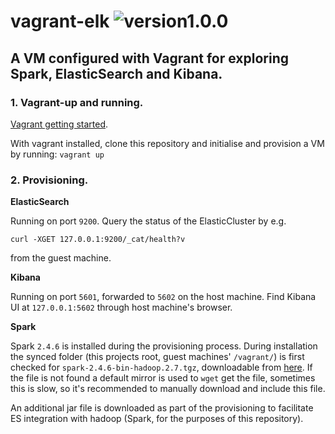# vagrant-elk ![version1.0.0](https://img.shields.io/badge/version-1.0.0-brightgreen)
## A VM configured with Vagrant for exploring Spark, ElasticSearch and Kibana.
### 1. Vagrant-up and running.
[Vagrant getting started](https://www.vagrantup.com/intro/getting-started).

With vagrant installed, clone this repository and initialise and provision a VM by running: `vagrant up`

### 2. Provisioning.

__ElasticSearch__

Running on port `9200`. Query the status of the ElasticCluster by e.g. 

`curl -XGET 127.0.0.1:9200/_cat/health?v`

from the guest machine.

__Kibana__

Running on port `5601`, forwarded to `5602` on the host machine. Find Kibana UI at `127.0.0.1:5602` through host machine's browser.

__Spark__

Spark `2.4.6` is installed during the provisioning process. During installation the synced folder (this projects root, guest machines' `/vagrant/`) is first checked for `spark-2.4.6-bin-hadoop.2.7.tgz`, downloadable from [here](https://spark.apache.org/downloads.html). If the file is not found a default mirror is used to `wget` get the file, sometimes this is slow, so it's recommended to manually download and include this file.

An additional jar file is downloaded as part of the provisioning to facilitate ES integration with hadoop (Spark, for the purposes of this repository). 
